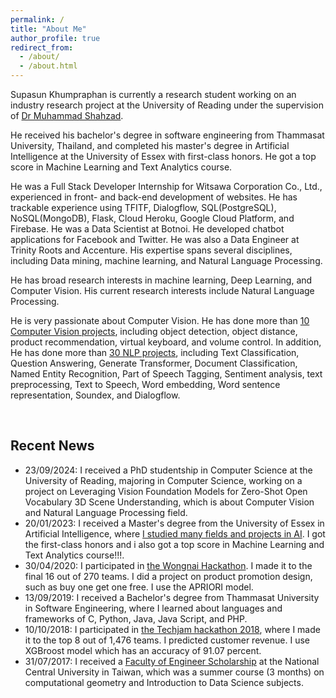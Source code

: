 ```yaml
---
permalink: /
title: "About Me"
author_profile: true
redirect_from: 
  - /about/
  - /about.html
---
```

<!-- <p>Supasun Khumpraphan is currently a research student working on industry research project at the Australian National University under the supervision of <a href="https://leiwangr.github.io/">Mr. Lei Wang</a> (ANU & Data61/CSIRO).</p>  -->

Supasun Khumpraphan is currently a research student working on an industry research project at the University of Reading under the supervision of [Dr Muhammad Shahzad](https://research.reading.ac.uk/iron-and-microbiome/dr-muhammad-shahzad/).

He received his bachelor's degree in software engineering from Thammasat University, Thailand, and completed his master's degree in Artificial Intelligence at the University of Essex with first-class honors. He got a top score in Machine Learning and Text Analytics course.

He was a Full Stack Developer Internship for Witsawa Corporation Co., Ltd., experienced in front- and back-end development of websites. He has trackable experience using TFITF, Dialogflow, SQL(PostgreSQL), NoSQL(MongoDB), Flask, Cloud Heroku, Google Cloud Platform, and Firebase. He was a Data Scientist at Botnoi. He developed chatbot applications for Facebook and Twitter. He was also a Data Engineer at Trinity Roots and Accenture. His expertise spans several disciplines, including Data mining, machine learning, and Natural Language Processing.

He has broad research interests in machine learning, Deep Learning, and Computer Vision. His current research interests include Natural Language Processing.

He is very passionate about Computer Vision. He has done more than [10 Computer Vision projects](https://github.com/micsupasun/computer_vision), including object detection, object distance, product recommendation, virtual keyboard, and volume control. In addition, He has done more than [30 NLP projects](https://github.com/micsupasun/natural_language_processing), including Text Classification, Question Answering, Generate Transformer, Document Classification, Named Entity Recognition, Part of Speech Tagging, Sentiment analysis, text preprocessing, Text to Speech, Word embedding, Word sentence representation, Soundex, and Dialogflow.



<!-- Getting started
======
1. Register a GitHub account if you don't have one and confirm your e-mail (required!)
1. Fork [this repository](https://github.com/academicpages/academicpages.github.io) by clicking the "fork" button in the top right. 
1. Go to the repository's settings (rightmost item in the tabs that start with "Code", should be below "Unwatch"). Rename the repository "[your GitHub username].github.io", which will also be your website's URL.
1. Set site-wide configuration and create content & metadata (see below -- also see [this set of diffs](http://archive.is/3TPas) showing what files were changed to set up [an example site](https://getorg-testacct.github.io) for a user with the username "getorg-testacct")
1. Upload any files (like PDFs, .zip files, etc.) to the files/ directory. They will appear at https://[your GitHub username].github.io/files/example.pdf.  
1. Check status by going to the repository settings, in the "GitHub pages" section -->

<p>&nbsp;</p>

<h2>Recent News</h2>

- 23/09/2024: I received a PhD studentship in Computer Science at the University of Reading, majoring in Computer Science, working on a project on Leveraging Vision Foundation Models for Zero-Shot Open Vocabulary 3D Scene Understanding, which is about Computer Vision and Natural Language Processing field.
- 20/01/2023: I received a Master's degree from the University of Essex in Artificial Intelligence, where [I studied many fields and projects in AI](https://github.com/micsupasun/university_of_essex). I got the first-class honors and i also got a top score in Machine Learning and Text Analytics course!!!.
- 30/04/2020: I participated in [the Wongnai Hackathon](https://github.com/micsupasun/hackathon/blob/main/product_promotion/README.md). I made it to the final 16 out of 270 teams. I did a project on product promotion design, such as buy one get one free. I use the APRIORI model.
- 13/09/2019: I received a Bachelor's degree from Thammasat University in Software Engineering, where I learned about languages ​​and frameworks of C, Python, Java, Java Script, and PHP.
- 10/10/2018: I participated in [the Techjam hackathon 2018](https://github.com/micsupasun/hackathon/blob/main/customer_revenue/README.md), where I made it to the top 8 out of 1,476 teams. I predicted customer revenue. I use XGBroost model which has an accuracy of 91.07 percent.
- 31/07/2017: I received a [Faculty of Engineer Scholarship](https://github.com/micsupasun/certificate/blob/main/NCU_certificate/README.md) at the National Central University in Taiwan, which was a summer course (3 months) on computational geometry and Introduction to Data Science subjects.







<!-- I personally do not have any news; the most exciting updates are coming from my talented students!

- 02/08/2024: Welcome <font color="blue">Arjun Raj</font> to my research group for the academic research project. Many thanks to <font color="blue">Arjun Raj</font> and the [research team](https://time.anu.edu.au/team/) for establishing the Temporal Intelligence and Motion Extraction ([TIME](https://time.anu.edu.au)) Lab.
- 29/07/2024: Welcome <font color="blue">Yifan Chen</font> and <font color="blue">Gennie Nguyen</font> to my research group for their final year research project.
- 22/07/2024: My proposed project, "Active Vision," has been officially included in the 2024 Techlauncher program. Mr. Francis Williams will be the client for this project. <font color="blue">Arjun Raj</font> will act as the 'delegated client' at ANU on behalf of Lei Wang.
- 16/07/2024: One paper has been accepted at *ACM-MM 2024*. Congratulations to Wenshuo Chen, Hongru Xiao, and Erhang Zhang.
- 12/06/2024: As the ANU TechLauncher community ([photo](https://leiwangr.github.io/files/1000007677.jpg)), we are a finalist in the Business & Industry category and an *ACT Merit recipient* in the Student & Education category for *the 2024 iAwards* ([award certificate](https://leiwangr.github.io/files/techlauncher_aiia_award_2024.png)).
- 27/05/2024: The MDPI open-access journal *Electronics* [Q2, h-index 83] has a special issue on ‘Motion-centric Video Processing’ (Guest Editors: Dr. Lei Wang, Prof. Tom Gedeon, Dr. Zhenyue Qin) now [open for submission](https://www.mdpi.com/journal/electronics/special_issues/OCT400DHJS). The deadline for manuscript submissions is 15 December, 2024. Interested authors are encouraged to contact me for more details.
- 22/05/2024: As the ANU TechLauncher community, we are a finalist for *the 2024 iAwards*.
- 02/05/2024: One paper has been accepted at *ICML 2024*. Congratulations to my Summer Scholar <font color="blue">Xiuyuan (Jack) Yuan</font>!
- 22/02/2024: My proposed project, "ActiveIntelligence: CAM-FALL (Camera-based Fall Alert System)," has been officially included in the 2024 Techlauncher program. Mr. Francis Williams, representing Active Intelligence Corp., will be the client for this project. <font color="blue">Jushang Qiu</font> will act as the 'delegated client' at ANU on behalf of Lei Wang.
- 19/02/2024: I am the primary supervisor for six ANU students: <font color="blue">Dexuan Ding</font>, <font color="blue">Qixiang Chen</font>, <font color="blue">Huilin Chen</font>, <font color="blue">Liyun Zhu</font>, <font color="blue">Jushang Qiu</font>, and <font color="blue">Liwen Luo</font>. I am also supervising <font color="blue">Yifan Chen</font> and <font color="blue">Arjun Raj</font> on industry research projects.
- 02/02/2024: Congratulations to <font color="blue">Xiuyuan (Jack) Yuan</font> for successfully completing the 'Video Dynamics Distillation' project for the ANU Summer Scholars Program!
- 04/01/2024: My research group is currently at full capacity, and I do not have openings for research interns and assistants. All available industry research sponsorships will be prioritized for my existing students until the end of 2024.
- 19/09/2023: Congratulations to <font color="blue">Arjun Raj</font>, <font color="blue">Liyun Zhu</font>, <font color="blue">Liwen Luo</font>, and <font color="blue">Qixiang Chen</font>, who were awarded *the Active Intelligence Research Challenge Award* as four master's/honors students! Thanks to the research sponsorship provided by Active Intelligence Corp.
- 18/09/2023: Congratulations to <font color="blue">Xiuyuan (Jack) Yuan</font> for being awarded *the Summer Research Internship*! Thanks to the ANU School of Computing for providing research funding. -->